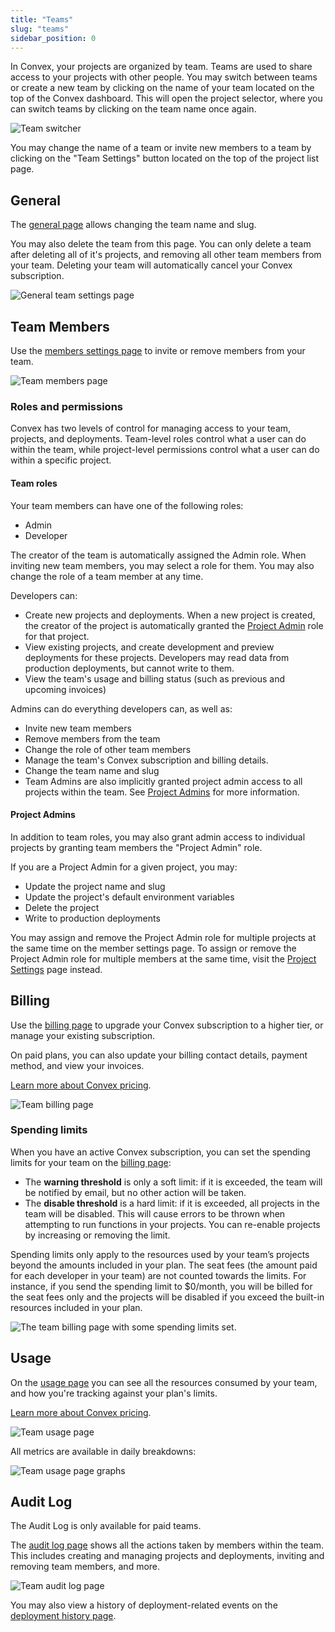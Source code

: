 ```yaml
---
title: "Teams"
slug: "teams"
sidebar_position: 0
---
```


In Convex, your projects are organized by team. Teams are used to share access
to your projects with other people. You may switch between teams or create a new
team by clicking on the name of your team located on the top of the Convex
dashboard. This will open the project selector, where you can switch teams by
clicking on the team name once again.

![Team switcher](/screenshots/team_selector.png)

You may change the name of a team or invite new members to a team by clicking on
the "Team Settings" button located on the top of the project list page.

## General

The [general page](https://dashboard.convex.dev/team/settings) allows changing
the team name and slug.

You may also delete the team from this page. You can only delete a team after
deleting all of it's projects, and removing all other team members from your
team. Deleting your team will automatically cancel your Convex subscription.

![General team settings page](/screenshots/teams_general.png)

## Team Members

Use the
[members settings page](https://dashboard.convex.dev/team/settings/members) to
invite or remove members from your team.

![Team members page](/screenshots/teams_members.png)

### Roles and permissions

Convex has two levels of control for managing access to your team, projects, and
deployments. Team-level roles control what a user can do within the team, while
project-level permissions control what a user can do within a specific project.

#### Team roles

Your team members can have one of the following roles:

- Admin
- Developer

The creator of the team is automatically assigned the Admin role. When inviting
new team members, you may select a role for them. You may also change the role
of a team member at any time.

Developers can:

- Create new projects and deployments. When a new project is created, the
  creator of the project is automatically granted the
  [Project Admin](#project-admins) role for that project.
- View existing projects, and create development and preview deployments for
  these projects. Developers may read data from production deployments, but
  cannot write to them.
- View the team's usage and billing status (such as previous and upcoming
  invoices)

Admins can do everything developers can, as well as:

- Invite new team members
- Remove members from the team
- Change the role of other team members
- Manage the team's Convex subscription and billing details.
- Change the team name and slug
- Team Admins are also implicitly granted project admin access to all projects
  within the team. See [Project Admins](#project-admins) for more information.

#### Project Admins

In addition to team roles, you may also grant admin access to individual
projects by granting team members the "Project Admin" role.

If you are a Project Admin for a given project, you may:

- Update the project name and slug
- Update the project's default environment variables
- Delete the project
- Write to production deployments

You may assign and remove the Project Admin role for multiple projects at the
same time on the member settings page. To assign or remove the Project Admin
role for multiple members at the same time, visit the
[Project Settings](/dashboard/projects.md#project-settings) page instead.

## Billing

Use the [billing page](https://dashboard.convex.dev/team/settings/billing) to
upgrade your Convex subscription to a higher tier, or manage your existing
subscription.

On paid plans, you can also update your billing contact details, payment method,
and view your invoices.

[Learn more about Convex pricing](https://www.convex.dev/pricing).

![Team billing page](/screenshots/teams_billing.png)

### Spending limits

When you have an active Convex subscription, you can set the spending limits for
your team on the
[billing page](https://dashboard.convex.dev/team/settings/billing):

- The **warning threshold** is only a soft limit: if it is exceeded, the team
  will be notified by email, but no other action will be taken.
- The **disable threshold** is a hard limit: if it is exceeded, all projects in
  the team will be disabled. This will cause errors to be thrown when attempting
  to run functions in your projects. You can re-enable projects by increasing or
  removing the limit.

Spending limits only apply to the resources used by your team’s projects beyond
the amounts included in your plan. The seat fees (the amount paid for each
developer in your team) are not counted towards the limits. For instance, if you
send the spending limit to $0/month, you will be billed for the seat fees only
and the projects will be disabled if you exceed the built-in resources included
in your plan.

![The team billing page with some spending limits set.](/screenshots/teams_billing_spending_limits.png)

## Usage

On the [usage page](https://dashboard.convex.dev/team/settings/usage) you can
see all the resources consumed by your team, and how you're tracking against
your plan's limits.

[Learn more about Convex pricing](https://www.convex.dev/pricing).

![Team usage page](/screenshots/teams_usage.png)

All metrics are available in daily breakdowns:

![Team usage page graphs](/screenshots/teams_usage_2.png)

## Audit Log

<Admonition type="info">

The Audit Log is only available for paid teams.

</Admonition>

The [audit log page](https://dashboard.convex.dev/team/settings/audit-log) shows
all the actions taken by members within the team. This includes creating and
managing projects and deployments, inviting and removing team members, and more.

![Team audit log page](/screenshots/teams_audit_log.png)

You may also view a history of deployment-related events on the
[deployment history page](/dashboard/deployments/history.md).
